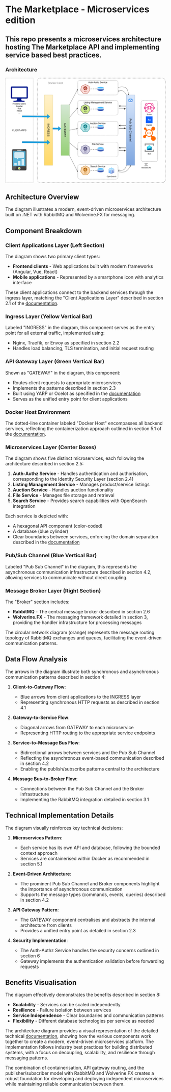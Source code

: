 # The Marketplace - Microservices edition
## This repo presents a microservices architecture hosting The Marketplace API and implementing service based best practices.

### Architecture
![Alt text](assets/themarketplace-ms-arch.drawio.png)

## Architecture Overview

The diagram illustrates a modern, event-driven microservices architecture built on .NET with RabbitMQ and Wolverine.FX for messaging.

## Component Breakdown

### Client Applications Layer (Left Section)
The diagram shows two primary client types:
- **Frontend clients** - Web applications built with modern frameworks (Angular, Vue, React)
- **Mobile applications** - Represented by a smartphone icon with analytics interface

These client applications connect to the backend services through the ingress layer, matching the "Client Applications Layer" described in section 2.1 of the [documentation](https://github.com/trevor-the-developer/TheMarketPlace-MS-Edition/blob/main/docs/design/technical-design_v1.md).

### Ingress Layer (Yellow Vertical Bar)
Labeled "INGRESS" in the diagram, this component serves as the entry point for all external traffic, implemented using:
- Nginx, Traefik, or Envoy as specified in section 2.2
- Handles load balancing, TLS termination, and initial request routing

### API Gateway Layer (Green Vertical Bar)
Shown as "GATEWAY" in the diagram, this component:
- Routes client requests to appropriate microservices
- Implements the patterns described in section 2.3
- Built using YARP or Ocelot as specified in the [documentation](https://github.com/trevor-the-developer/TheMarketPlace-MS-Edition/blob/main/docs/design/technical-design_v1.md)
- Serves as the unified entry point for client applications

### Docker Host Environment
The dotted-line container labeled "Docker Host" encompasses all backend services, reflecting the containerization approach outlined in section 5.1 of the [documentation](https://github.com/trevor-the-developer/TheMarketPlace-MS-Edition/blob/main/docs/design/technical-design_v1.md).

### Microservices Layer (Center Boxes)
The diagram shows five distinct microservices, each following the architecture described in section 2.5:
1. **Auth-Authz Service** - Handles authentication and authorisation, corresponding to the Identity Security Layer (section 2.4)
2. **Listing Management Service** - Manages product/service listings
3. **Auction Service** - Handles auction functionality
4. **File Service** - Manages file storage and retrieval
5. **Search Service** - Provides search capabilities with OpenSearch integration

Each service is depicted with:
- A hexagonal API component (color-coded)
- A database (blue cylinder)
- Clear boundaries between services, enforcing the domain separation described in the [documentation](https://github.com/trevor-the-developer/TheMarketPlace-MS-Edition/blob/main/docs/design/technical-design_v1.md)

### Pub/Sub Channel (Blue Vertical Bar)
Labeled "Pub Sub Channel" in the diagram, this represents the asynchronous communication infrastructure described in section 4.2, allowing services to communicate without direct coupling.

### Message Broker Layer (Right Section)
The "Broker" section includes:
- **RabbitMQ** - The central message broker described in section 2.6
- **Wolverine.FX** - The messaging framework detailed in section 3, providing the handler infrastructure for processing messages

The circular network diagram (orange) represents the message routing topology of RabbitMQ exchanges and queues, facilitating the event-driven communication patterns.

## Data Flow Analysis

The arrows in the diagram illustrate both synchronous and asynchronous communication patterns described in section 4:

1. **Client-to-Gateway Flow**:
   - Blue arrows from client applications to the INGRESS layer
   - Representing synchronous HTTP requests as described in section 4.1

2. **Gateway-to-Service Flow**:
   - Diagonal arrows from GATEWAY to each microservice
   - Representing HTTP routing to the appropriate service endpoints

3. **Service-to-Message Bus Flow**:
   - Bidirectional arrows between services and the Pub Sub Channel
   - Reflecting the asynchronous event-based communication described in section 4.2
   - Enabling the publish/subscribe patterns central to the architecture

4. **Message Bus-to-Broker Flow**:
   - Connections between the Pub Sub Channel and the Broker infrastructure
   - Implementing the RabbitMQ integration detailed in section 3.1

## Technical Implementation Details

The diagram visually reinforces key technical decisions:

1. **Microservices Pattern**:
   - Each service has its own API and database, following the bounded context approach
   - Services are containerised within Docker as recommended in section 5.1

2. **Event-Driven Architecture**:
   - The prominent Pub Sub Channel and Broker components highlight the importance of asynchronous communication
   - Supports the message types (commands, events, queries) described in section 4.2

3. **API Gateway Pattern**:
   - The GATEWAY component centralises and abstracts the internal architecture from clients
   - Provides a unified entry point as detailed in section 2.3

4. **Security Implementation**:
   - The Auth-Authz Service handles the security concerns outlined in section 6
   - Gateway implements the authentication validation before forwarding requests

## Benefits Visualisation

The diagram effectively demonstrates the benefits described in section 8:

- **Scalability** - Services can be scaled independently
- **Resilience** - Failure isolation between services
- **Service Independence** - Clear boundaries and communication patterns
- **Flexibility** - Different database technologies per service as needed

The architecture diagram provides a visual representation of the detailed technical [documentation](https://github.com/trevor-the-developer/TheMarketPlace-MS-Edition/blob/main/docs/design/technical-design_v1.md), showing how the various components work together to create a modern, event-driven microservices platform. The implementation follows industry best practices for building distributed systems, with a focus on decoupling, scalability, and resilience through messaging patterns.

The combination of containerisation, API gateway routing, and the publisher/subscriber model with RabbitMQ and Wolverine.FX creates a robust foundation for developing and deploying independent microservices while maintaining reliable communication between them.
